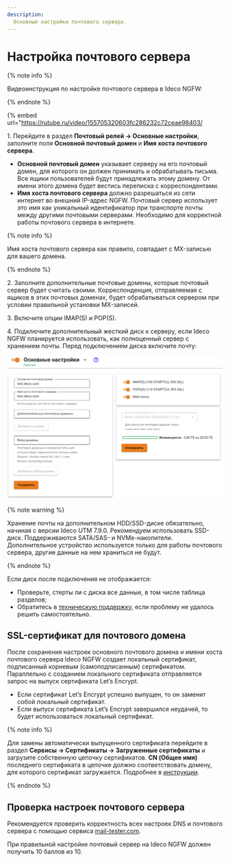 ```yaml
---
description: 
  Основные настройки почтового сервера.
---
```


# Настройка почтового сервера

{% note info %}

Видеоинструкция по настройке почтового сервера в Ideco NGFW:

{% endnote %}

{% embed url="https://rutube.ru/video/155705320603fc286232c72ceae98403/

<!-- [Ссылка на видеоинструкцию по настройке почтового сервера в Ideco NGFW](https://rutube.ru/video/155705320603fc286232c72ceae98403//) -->

1\. Перейдите в раздел **Почтовый релей -> Основные настройки**, заполните поля **Основной почтовый домен** и **Имя хоста почтового сервера**.

* **Основной почтовый домен** указывает серверу на его почтовый домен, для которого он должен принимать и обрабатывать письма. Все ящики пользователей будут принадлежать этому домену. От имени этого домена будет вестись переписка с корреспондентами.
* **Имя хоста почтового сервера** должно разрешаться из сети интернет во внешний IP-адрес NGFW. Почтовый сервер использует это имя как уникальный идентификатор при транспорте почты между другими почтовыми серверами. Необходимо для корректной работы почтового сервера в интернете.

{% note info %}

Имя хоста почтового сервера как правило, совпадает с MX-записью для вашего домена.

{% endnote %}

2\. Заполните дополнительные почтовые домены, которые почтовый сервер будет считать своими. Корреспонденция, отправляемая с ящиков в этих почтовых доменах, будет обрабатываться сервером при условии правильной установки MX-записей.

3\. Включите опции IMAP(S) и POP(S).

4\. Подключите дополнительный жесткий диск к серверу, если Ideco NGFW планируется использовать, как полноценный сервер с хранением почты. Перед подключением диска включите почту:

![](../../../../_images/mail-server-settings.png)

{% note warning %}

Хранение почты на дополнительном HDD/SSD-диске обязательно, начиная с версии Ideco UTM 7.9.0. Рекомендуем использовать SSD-диск. Поддерживаются SATA/SAS- и NVMe-накопители. Дополнительное устройство используется только для работы почтового сервера, другие данные на нем храниться не будут. 

{% endnote %}

Если диск после подключения не отображается:

* Проверьте, стерты ли с диска все данные, в том числе таблица разделов;
* Обратитесь в [техническую поддержку](../../../../ngfw/general/technical-support.md), если проблему не удалось решить самостоятельно.

## SSL-сертификат для почтового домена

После сохранения настроек основного почтового домена и имени хоста почтового сервера Ideco NGFW создает локальный сертификат, подписанный корневым (самоподписанным) сертификатом. Параллельно с созданием локального сертификата отправляется запрос на выпуск сертификата Let’s Encrypt.

* Если сертификат Let’s Encrypt успешно выпущен, то он заменит собой локальный сертификат.
* Если выпуск сертификата Let’s Encrypt завершился неудачей, то будет использоваться локальный сертификат.

{% note info %}

Для замены автоматически выпущенного сертификата перейдите в раздел **Сервисы -> Сертификаты -> Загруженные сертификаты** и загрузите собственную цепочку сертификатов. **CN (Общее имя)** последнего сертификата в цепочке должно соответствовать домену, для которого сертификат загружается. Подробнее в [инструкции](../../../../ngfw/settings/services/certificates/upload-ssl-certificate-to-server.md).

{% endnote %}

## Проверка настроек почтового сервера

Рекомендуется проверить корректность всех настроек DNS и почтового сервера с помощью сервиса [mail-tester.com](https://www.mail-tester.com/).

При правильной настройке почтовый сервер на Ideco NGFW должен получить 10 баллов из 10.
